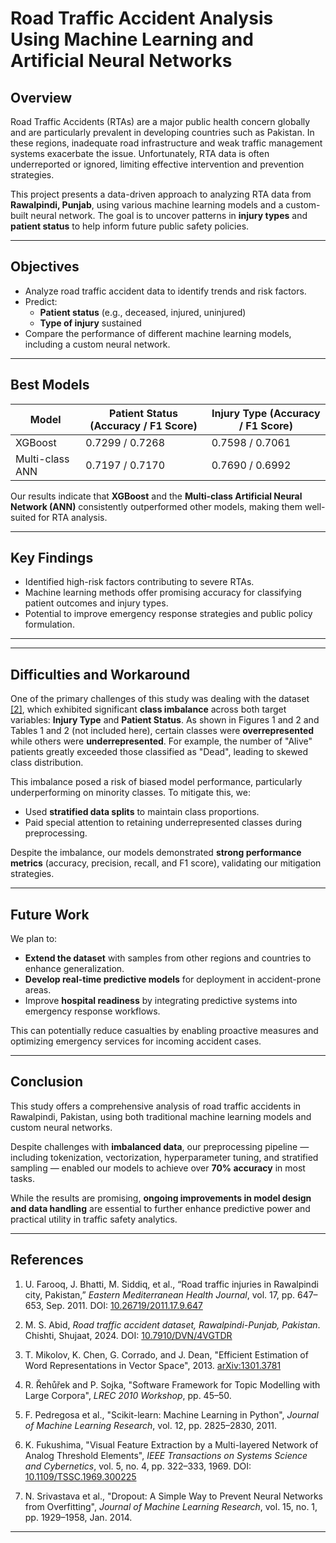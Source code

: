 # Road Traffic Accident Analysis Using Machine Learning and Artificial Neural Networks

## Overview

Road Traffic Accidents (RTAs) are a major public health concern globally and are particularly prevalent in developing countries such as Pakistan. In these regions, inadequate road infrastructure and weak traffic management systems exacerbate the issue. Unfortunately, RTA data is often underreported or ignored, limiting effective intervention and prevention strategies.

This project presents a data-driven approach to analyzing RTA data from **Rawalpindi, Punjab**, using various machine learning models and a custom-built neural network. The goal is to uncover patterns in **injury types** and **patient status** to help inform future public safety policies.

---

## Objectives

- Analyze road traffic accident data to identify trends and risk factors.
- Predict:
  - **Patient status** (e.g., deceased, injured, uninjured)
  - **Type of injury** sustained
- Compare the performance of different machine learning models, including a custom neural network.

---

## Best Models

| Model             | Patient Status (Accuracy / F1 Score) | Injury Type (Accuracy / F1 Score) |
|------------------|--------------------------------------|-----------------------------------|
| XGBoost          | 0.7299 / 0.7268                      | 0.7598 / 0.7061                   |
| Multi-class ANN  | 0.7197 / 0.7170                      | 0.7690 / 0.6992                   |

Our results indicate that **XGBoost** and the **Multi-class Artificial Neural Network (ANN)** consistently outperformed other models, making them well-suited for RTA analysis.

---

## Key Findings

- Identified high-risk factors contributing to severe RTAs.
- Machine learning methods offer promising accuracy for classifying patient outcomes and injury types.
- Potential to improve emergency response strategies and public policy formulation.

---

---

## Difficulties and Workaround

One of the primary challenges of this study was dealing with the dataset [[2]](#2), which exhibited significant **class imbalance** across both target variables: **Injury Type** and **Patient Status**. As shown in Figures 1 and 2 and Tables 1 and 2 (not included here), certain classes were **overrepresented** while others were **underrepresented**. For example, the number of "Alive" patients greatly exceeded those classified as "Dead", leading to skewed class distribution.

This imbalance posed a risk of biased model performance, particularly underperforming on minority classes. To mitigate this, we:

- Used **stratified data splits** to maintain class proportions.
- Paid special attention to retaining underrepresented classes during preprocessing.

Despite the imbalance, our models demonstrated **strong performance metrics** (accuracy, precision, recall, and F1 score), validating our mitigation strategies.

---

## Future Work

We plan to:

- **Extend the dataset** with samples from other regions and countries to enhance generalization.
- **Develop real-time predictive models** for deployment in accident-prone areas.
- Improve **hospital readiness** by integrating predictive systems into emergency response workflows.

This can potentially reduce casualties by enabling proactive measures and optimizing emergency services for incoming accident cases.

---

## Conclusion

This study offers a comprehensive analysis of road traffic accidents in Rawalpindi, Pakistan, using both traditional machine learning models and custom neural networks.

Despite challenges with **imbalanced data**, our preprocessing pipeline — including tokenization, vectorization, hyperparameter tuning, and stratified sampling — enabled our models to achieve over **70% accuracy** in most tasks.

While the results are promising, **ongoing improvements in model design and data handling** are essential to further enhance predictive power and practical utility in traffic safety analytics.

---

## References

1. U. Farooq, J. Bhatti, M. Siddiq, et al., “Road traffic injuries in Rawalpindi city, Pakistan,” *Eastern Mediterranean Health Journal*, vol. 17, pp. 647–653, Sep. 2011. DOI: [10.26719/2011.17.9.647](https://doi.org/10.26719/2011.17.9.647)

2. M. S. Abid, *Road traffic accident dataset, Rawalpindi-Punjab, Pakistan*. Chishti, Shujaat, 2024. DOI: [10.7910/DVN/4VGTDR](https://doi.org/10.7910/DVN/4VGTDR)

3. T. Mikolov, K. Chen, G. Corrado, and J. Dean, "Efficient Estimation of Word Representations in Vector Space", 2013. [arXiv:1301.3781](https://arxiv.org/abs/1301.3781)

4. R. Řehůřek and P. Sojka, "Software Framework for Topic Modelling with Large Corpora", *LREC 2010 Workshop*, pp. 45–50.

5. F. Pedregosa et al., "Scikit-learn: Machine Learning in Python", *Journal of Machine Learning Research*, vol. 12, pp. 2825–2830, 2011.

6. K. Fukushima, "Visual Feature Extraction by a Multi-layered Network of Analog Threshold Elements", *IEEE Transactions on Systems Science and Cybernetics*, vol. 5, no. 4, pp. 322–333, 1969. DOI: [10.1109/TSSC.1969.300225](https://doi.org/10.1109/TSSC.1969.300225)

7. N. Srivastava et al., "Dropout: A Simple Way to Prevent Neural Networks from Overfitting", *Journal of Machine Learning Research*, vol. 15, no. 1, pp. 1929–1958, Jan. 2014.

---


